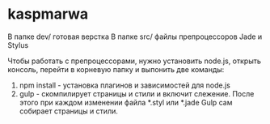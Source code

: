 # kaspmarwa
В папке dev/ готовая верстка
В папке src/ файлы препроцессоров Jade и Stylus

Чтобы работать с препроцессорами, нужно установить node.js, открыть консоль, перейти в корневую папку и выпонить две команды:
1) npm install - установка плагинов и зависимостей для node.js
2) gulp - скомпилирует страницы и стили и включит слежение. После этого при каждом изменении файла *.styl или *.jade Gulp сам собирает страницы и стили.

